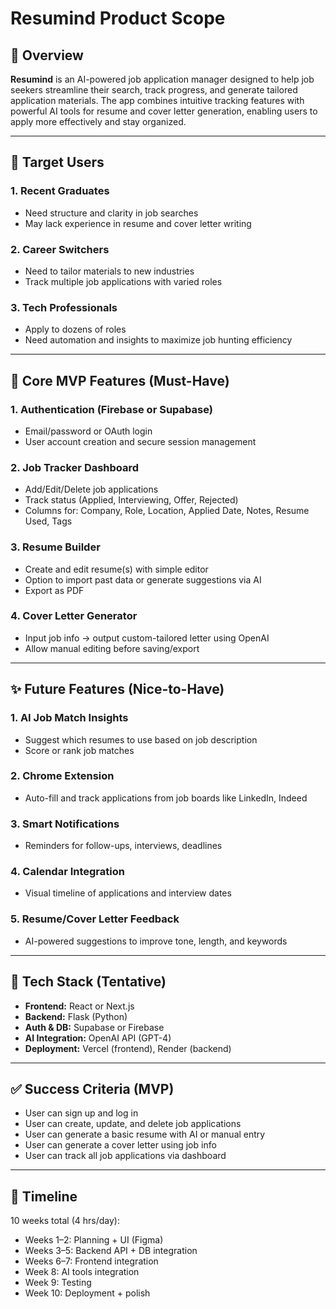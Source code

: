 # Resumind Product Scope

## 🌟 Overview

**Resumind** is an AI-powered job application manager designed to help job seekers streamline their search, track progress, and generate tailored application materials. The app combines intuitive tracking features with powerful AI tools for resume and cover letter generation, enabling users to apply more effectively and stay organized.

---

## 👤 Target Users

### 1. **Recent Graduates**

* Need structure and clarity in job searches
* May lack experience in resume and cover letter writing

### 2. **Career Switchers**

* Need to tailor materials to new industries
* Track multiple job applications with varied roles

### 3. **Tech Professionals**

* Apply to dozens of roles
* Need automation and insights to maximize job hunting efficiency

---

## 🧩 Core MVP Features (Must-Have)

### 1. **Authentication (Firebase or Supabase)**

* Email/password or OAuth login
* User account creation and secure session management

### 2. **Job Tracker Dashboard**

* Add/Edit/Delete job applications
* Track status (Applied, Interviewing, Offer, Rejected)
* Columns for: Company, Role, Location, Applied Date, Notes, Resume Used, Tags

### 3. **Resume Builder**

* Create and edit resume(s) with simple editor
* Option to import past data or generate suggestions via AI
* Export as PDF

### 4. **Cover Letter Generator**

* Input job info → output custom-tailored letter using OpenAI
* Allow manual editing before saving/export

---

## ✨ Future Features (Nice-to-Have)

### 1. **AI Job Match Insights**

* Suggest which resumes to use based on job description
* Score or rank job matches

### 2. **Chrome Extension**

* Auto-fill and track applications from job boards like LinkedIn, Indeed

### 3. **Smart Notifications**

* Reminders for follow-ups, interviews, deadlines

### 4. **Calendar Integration**

* Visual timeline of applications and interview dates

### 5. **Resume/Cover Letter Feedback**

* AI-powered suggestions to improve tone, length, and keywords

---

## 🔧 Tech Stack (Tentative)

* **Frontend:** React or Next.js
* **Backend:** Flask (Python)
* **Auth & DB:** Supabase or Firebase
* **AI Integration:** OpenAI API (GPT-4)
* **Deployment:** Vercel (frontend), Render (backend)

---

## ✅ Success Criteria (MVP)

* User can sign up and log in
* User can create, update, and delete job applications
* User can generate a basic resume with AI or manual entry
* User can generate a cover letter using job info
* User can track all job applications via dashboard

---

## 🚀 Timeline

10 weeks total (4 hrs/day):

* Weeks 1–2: Planning + UI (Figma)
* Weeks 3–5: Backend API + DB integration
* Weeks 6–7: Frontend integration
* Week 8: AI tools integration
* Week 9: Testing
* Week 10: Deployment + polish

